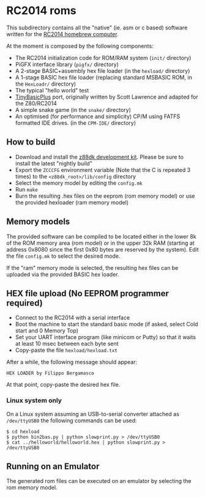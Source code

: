 # RC2014 roms

This subdirectory contains all the "native" (ie. asm or c based)
software written for the  [RC2014 homebrew computer](http://rc2014.co.uk).

At the moment is composed by the following components:

- The RC2014 initialization code for ROM/RAM system (```init/``` directory)
- PiGFX interface library (```pigfx/``` directory)
- A 2-stage BASIC+assembly hex file loader (in the ```hexload/``` directory)
- A 1-stage BASIC hex file loader (replacing standard MSBASIC ROM, in the ```HexLoadr/``` directory)
- The typical "hello world" test
- [TinyBasicPlus](https://github.com/BleuLlama/TinyBasicPlus) port, originally written by Scott Lawrence and adapted for the Z80/RC2014
- A simple snake game (in the ```snake/``` directory)
- An optimised (for performance and simplicity) CP/M using FATFS formatted IDE drives. (in the ```CPM-IDE/``` directory)

## How to build

- Download and install the [z88dk development kit](http://www.z88dk.org/forum). Please be sure to install the latest "nightly build"
- Export the ```ZCCCFG``` environment variable (Note that the C is repeated 3 times) to the ```<z88dk_root>/lib/config``` directory
- Select the memory model by editing the ```config.mk```
- Run ```make```
- Burn the resulting .hex files on the eeprom (rom memory model) or use the provided hexloader (ram memory model)


## Memory models

The provided software can be compiled to be located either in the lower 8k of the ROM memory area (rom model) or in the
upper 32k RAM (starting at address 0x8080 since the first 0x80 bytes are reserved by the system).
Edit the file ```config.mk``` to select the desired mode.

If the "ram" memory mode is selected, the resulting hex files can be uploaded via the provided BASIC hex loader.


## HEX file upload (No EEPROM programmer required)

- Connect to the RC2014 with a serial interface
- Boot the machine to start the standard basic mode (if asked, select Cold start and 0 Memory Top)
- Set your UART interface program (like minicom or Putty) so that it waits at least 10 msec between each byte sent
- Copy-paste the file ```hexload/hexload.txt```

After a while, the following message should appear:

```
HEX LOADER by Filippo Bergamasco
```

At that point, copy-paste the desired hex file.


### Linux system only

On a Linux system assuming an USB-to-serial converter attached as ```/dev/ttyUSB0``` the following
commands can be used:


```
$ cd hexload
$ python bin2bas.py | python slowprint.py > /dev/ttyUSB0
$ cat ../helloworld/helloworld.hex | python slowprint.py > /dev/ttyUSB0
```


## Running on an Emulator

The generated rom files can be executed on an emulator by selecting the rom memory model.
